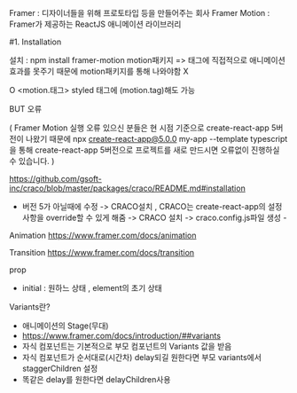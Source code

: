 Framer : 디자이너들을 위해 프로토타입 등을 만들어주는 회사
Framer Motion : Framer가 제공하는 ReactJS 애니메이션 라이브러리

#1. Installation

설치 : npm install framer-motion
motion패키지 => 태그에 직접적으로 애니메이션효과를 못주기 때문에 motion패키지를 통해 나와야함
X <div></div>
O <motion.태그>
styled 태그에 (motion.tag)해도 가능

BUT 오류

( Framer Motion 실행 오류 있으신 분들은 현 시점 기준으로 create-react-app 5버전이 나왔기 때문에
npx create-react-app@5.0.0 my-app --template typescript을 통해
create-react-app 5버전으로 프로젝트를 새로 만드시면 오류없이 진행하실 수 있습니다. )

https://github.com/gsoft-inc/craco/blob/master/packages/craco/README.md#installation

- 버전 5가 아닐때에 수정
  -> CRACO설치 , CRACO는 create-react-app의 설정사항을 override할 수 있게 해줌
  -> CRACO 설치 -> craco.config.js파일 생성 -

Animation
https://www.framer.com/docs/animation

Transition
https://www.framer.com/docs/transition

prop

- initial : 원하느 상태 , element의 초기 상태

Variants란?

- 애니메이션의 Stage(무대)
- https://www.framer.com/docs/introduction/##variants
- 자식 컴포넌트는 기본적으로 부모 컴포넌트의 Variants 값을 받음
- 자식 컴포넌트가 순서대로(시간차) delay되길 원한다면 부모 variants에서 staggerChildren 설정
- 똑같은 delay를 원한다면 delayChildren사용
